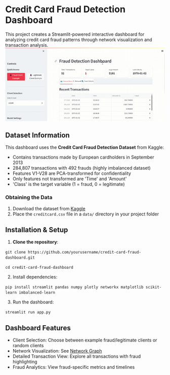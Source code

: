 # Credit Card Fraud Detection Dashboard
This project creates a Streamlit-powered interactive dashboard for analyzing credit card fraud patterns through network visualization and transaction analysis. 
![Dashboard Demo](https://github.com/sumitdeole/aml_dashboard/blob/main/dashboard_demo.gif)



## Dataset Information

This dashboard uses the **Credit Card Fraud Detection Dataset** from Kaggle:
- Contains transactions made by European cardholders in September 2013
- 284,807 transactions with 492 frauds (highly imbalanced dataset)
- Features V1-V28 are PCA-transformed for confidentiality
- Only features not transformed are 'Time' and 'Amount'
- 'Class' is the target variable (1 = fraud, 0 = legitimate)

### Obtaining the Data

1. Download the dataset from [Kaggle](https://www.kaggle.com/mlg-ulb/creditcardfraud)
2. Place the `creditcard.csv` file in a `data/` directory in your project folder



## Installation & Setup

1. **Clone the repository**:

`git clone https://github.com/yourusername/credit-card-fraud-dashboard.git`

`cd credit-card-fraud-dashboard`

2. Install dependencies:

`pip install streamlit pandas numpy plotly networkx matplotlib scikit-learn imbalanced-learn`

3. Run the dashboard:

`streamlit run app.py`


## Dashboard Features
- Client Selection: Choose between example fraud/legitimate clients or random clients
- Network Visualization: See [Network Graph](https://github.com/sumitdeole/aml_dashboard/blob/main/Fraud_network_analysis.pdf)
- Detailed Transaction View: Explore all transactions with fraud highlighting
- Fraud Analytics: View fraud-specific metrics and timelines

